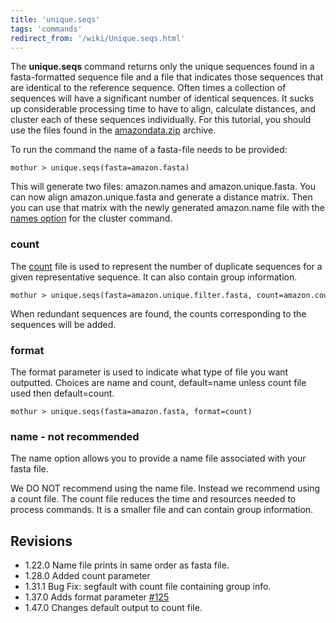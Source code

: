 ```yaml
---
title: 'unique.seqs'
tags: 'commands'
redirect_from: '/wiki/Unique.seqs.html'
---
```

The **unique.seqs** command returns only the
unique sequences found in a fasta-formatted sequence file and a file
that indicates those sequences that are identical to the reference
sequence. Often times a collection of sequences will have a significant
number of identical sequences. It sucks up considerable processing time
to have to align, calculate distances, and cluster each of these
sequences individually. For this tutorial, you should use the files
found in the [ amazondata.zip](https://mothur.s3.us-east-2.amazonaws.com/wiki/amazondata.zip) archive.

To run the command the name of a fasta-file needs to be provided:

    mothur > unique.seqs(fasta=amazon.fasta)

This will generate two files: amazon.names and amazon.unique.fasta. You
can now align amazon.unique.fasta and generate a distance matrix. Then
you can use that matrix with the newly generated amazon.name file with
the [names option](/wiki/cluster#name) for the cluster command.

### count

The [ count](/wiki/Count_File) file is used to represent the number of duplicate sequences for a
given representative sequence. It can also contain group information.

    mothur > unique.seqs(fasta=amazon.unique.filter.fasta, count=amazon.count_table)

When redundant sequences are found, the counts corresponding to the
sequences will be added.

### format

The format parameter is used to indicate what type of file you want
outputted. Choices are name and count, default=name unless count file
used then default=count.

    mothur > unique.seqs(fasta=amazon.fasta, format=count)
    

### name - not recommended

The name option allows you to provide a name file associated with your fasta file.

We DO NOT recommend using the name file. Instead we recommend using a count file.
The count file reduces the time and resources needed to process commands. It is a smaller file and can contain group information.


## Revisions

-   1.22.0 Name file prints in same order as fasta file.
-   1.28.0 Added count parameter
-   1.31.1 Bug Fix: segfault with count file containing group info.
-   1.37.0 Adds format parameter
    [\#125](https://github.com/mothur/mothur/issues/125)
-   1.47.0 Changes default output to count file.
